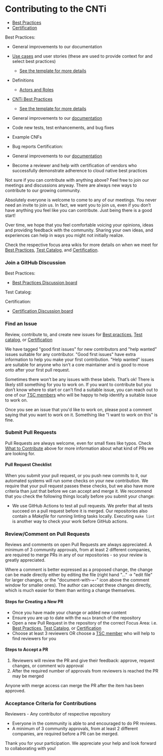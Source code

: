 # Contributing to the CNTi



- [Best Practices](https://wiki.lfnetworking.org/x/HAAxBw)
- [Certification](https://wiki.lfnetworking.org/x/IAAxBw)


Best Practices:
- General improvements to our documentation
- [Use cases](https://github.com/lfn-cnti/bestpractices/blob/main/doc/use-case/) and user stories (these are used to provide context for and select best practices)
  - [See the template for more details](https://github.com/lfn-cnti/bestpractices/blob/main/doc/use-case/NNNN-UC-template.md)
- Definitions
  - [Actors and Roles](https://github.com/lfn-cnti/bestpractices/discussions/30)
- [CNTi Best Practices](https://github.com/lfn-cnti/bestpractices/blob/main/doc/best_cnf_dev.md)
  - [See the template for more details](https://github.com/lfn-cnti/bestpractices/blob/main/doc/cbpps/NNNN-cbpp-template.md)

- General improvements to our [documentation](https://github.com/lfn-cnti/testsuite/blob/main/docs/TEST_DOCUMENTATION.md)
- Code new tests, test enhancements, and bug fixes
- Example CNFs
- Bug reports
Certification:
- General improvements to our [documentation](https://github.com/lfn-cnti/certification)
- Become a reviewer and help with certification of vendors who successfully demonstrate adherence to cloud native best practices

Not sure if you can contribute with anything above?  Feel free to join our meetings and discussions anyway.  There are always new ways to contribute to our growing community.  



Absolutely everyone is welcome to come to any of our meetings. You never need an invite to join us. In fact, we want you to join us, even if you don’t have anything you feel like you can  contribute. Just being there is a good start!

Over time, we hope that you feel comfortable voicing your opinions, ideas and providing feedback with the community. Sharing your own ideas, and experiences can help in ways you might not initially realize.

Check the respective focus area wikis for more details on when we meet for [Best Practices](https://wiki.lfnetworking.org/x/HAAxBw), [Test Catalog](https://wiki.lfnetworking.org/x/HgAxBw), and [Certification](https://wiki.lfnetworking.org/x/IAAxBw). 

### Join a GitHub Discussion

Best Practices:
- [Best Practices Discussion board](https://github.com/lfn-cnti/bestpractices/discussions)

Test Catalog:

Certification:
- [Certification Discussion board](https://github.com/lfn-cnti/certification/discussions)

### Find an Issue

Review, contribute to, and create new issues for [Best practices](https://github.com/lfn-cnti/bestpractices/issues), [Test catalog](https://github.com/lfn-cnti/testsuite/issues), or [Certification](https://github.com/lfn-cnti/certification/issues)

We have tagged "good first issues" for new contributors and "help wanted" issues suitable for any contributor. "Good first issues" have extra information to help you make your first contribution. "Help wanted" issues are suitable for anyone who isn't a core maintainer and is good to move onto after your first pull request.

Sometimes there won’t be any issues with these labels. That’s ok! There is likely still something for you to work on. If you want to contribute but you don’t know where to start or can't find a suitable issue, you can reach out to one of our [TSC members](https://wiki.lfnetworking.org/display/LN/CNTi+Governance) who will be happy to help identify a suitable issue to work on.   

Once you see an issue that you'd like to work on, please post a comment saying that you want to work on it. Something like "I want to work on this" is fine.

### Submit Pull Requests

Pull Requests are always welcome, even for small fixes like typos. Check [What to Contribute](#what-to-contribute) above for more information about what kind of PRs we are looking for.

#### Pull Request Checklist

When you submit your pull request, or you push new commits to it, our automated systems will run some checks on your new contribution. We require that your pull request passes these checks, but we also have more criteria than just that before we can accept and merge it. We recommend that you check the following things locally before you submit your change:

- We use GitHub Actions to test all pull requests. We prefer that all tests succeed on a pull request before it is merged. Our repositories also contain a *Makefile* for running linting tasks locally. Executing `make lint` is another way to check your work before GitHub actions.

### Review/Comment on Pull Requests

Reviews and comments on open Pull Requests are always appreciated.  A minimum of 3 community approvals, from at least 2 different companies, are required to merge PRs in any of our repositories -  so your review is greatly appreciated.

Where a comment is better expressed as a proposed change, the change can be made directly either by editing the file (right hand "..." -> "edit file" for larger changes, or the "document-with-+-" icon above the comment window for smaller ones).   The author can accept these changes directly, which is much easier for them than writing a change themselves.

#### Steps for Creating a New PR

- Once you have made your change or added new content
- Ensure you are up to date with the `main` branch of the repository
- Open a new Pull Request in the repository of the correct Focus Area: i.e. [Best Practices](https://github.com/lfn-cnti/bestpractices/pulls), [Test Catalog](https://github.com/lfn-cnti/testsuite/pulls), or [Certification](https://github.com/lfn-cnti/certification/pulls)
- Choose at least 3 reviewers OR choose a [TSC member](https://wiki.lfnetworking.org/x/pwAxBw) who will help to find reviewers for you

#### Steps to Accept a PR

1. Reviewers will review the PR and give their feedback: approve, request changes, or comment w/o approval
1. After the required number of approvals from reviewers is reached the PR may be merged

Anyone with merge access can merge the PR after the item has been approved.

### Acceptance Criteria for Contributions
Reviewers - Any contributor of respective repository

- Everyone in the community is able to and encouraged to do PR reviews. 
- A minimum of 3 community approvals, from at least 2 different companies, are required before a PR can be merged.


Thank you for your participation. We appreciate your help and look forward to collaborating with you!